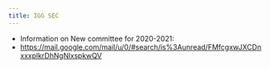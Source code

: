 ```yaml
---
title: IGG SEC
---
```


- Information on New committee for 2020-2021:
- https://mail.google.com/mail/u/0/#search/is%3Aunread/FMfcgxwJXCDnxxxplkrDhNgNlxspkwQV